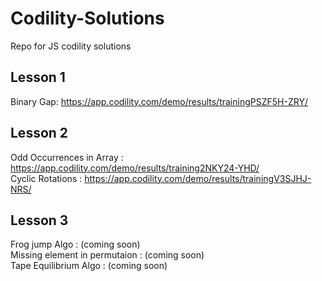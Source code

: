 # Codility-Solutions
Repo for JS codility solutions

## Lesson 1  
Binary Gap: https://app.codility.com/demo/results/trainingPSZF5H-ZRY/  

## Lesson 2
Odd Occurrences in Array :   https://app.codility.com/demo/results/training2NKY24-YHD/  
Cyclic Rotations :   https://app.codility.com/demo/results/trainingV3SJHJ-NRS/  

## Lesson 3
Frog jump Algo : (coming soon)  
Missing element in permutaion : (coming soon)  
Tape Equilibrium Algo : (coming soon)  


